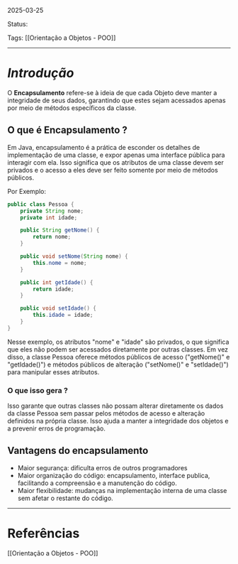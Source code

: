 2025-03-25

Status:

Tags: [[Orientação a Objetos - POO]]

---

# *__Introdução__*

O **Encapsulamento** refere-se à ideia de que cada Objeto deve manter a integridade de seus dados, garantindo que estes sejam acessados apenas por meio de métodos específicos da classe.

## **O que é Encapsulamento ?**

Em Java, encapsulamento é a prática de esconder os detalhes de implementação de uma classe, e expor apenas uma interface pública para interagir com ela. Isso significa que os atributos de uma classe devem ser privados e o acesso a eles deve ser feito somente por meio de métodos públicos.

Por Exemplo:
```java
public class Pessoa {
	private String nome;
	private int idade;

	public String getNome() {
		return nome;
	}

	public void setNome(String nome) {
		this.nome = nome;
	}

	public int getIdade() {
		return idade;
	}

	public void setIdade() {
		this.idade = idade;
	}
}
```

Nesse exemplo, os atributos "nome" e "idade" são privados, o que significa que eles não podem ser acessados diretamente por outras classes. Em vez disso, a classe Pessoa oferece métodos públicos de acesso ("getNome()" e "getIdade()") e métodos públicos de alteração ("setNome()" e "setIdade()") para manipular esses atributos.

### O que isso gera ?

Isso garante que outras classes não possam alterar diretamente os dados da classe Pessoa sem passar pelos métodos de acesso e alteração definidos na própria classe. Isso ajuda a manter a integridade dos objetos e a prevenir erros de programação.

## **Vantagens do encapsulamento**

- Maior segurança: dificulta erros de outros programadores 
- Maior organização do código: encapsulamento, interface publica, facilitando a compreensão e a manutenção do código.
- Maior flexibilidade: mudanças na implementação interna de uma classe sem afetar o restante do código.

---
# Referências
[[Orientação a Objetos - POO]]